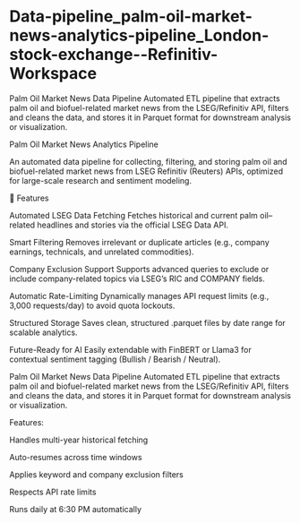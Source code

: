 # Data-pipeline_palm-oil-market-news-analytics-pipeline_London-stock-exchange--Refinitiv-Workspace
Palm Oil Market News Data Pipeline Automated ETL pipeline that extracts palm oil and biofuel-related market news from the LSEG/Refinitiv API, filters and cleans the data, and stores it in Parquet format for downstream analysis or visualization.

Palm Oil Market News Analytics Pipeline

An automated data pipeline for collecting, filtering, and storing palm oil and biofuel-related market news from LSEG Refinitiv (Reuters) APIs, optimized for large-scale research and sentiment modeling.

🚀 Features

Automated LSEG Data Fetching
Fetches historical and current palm oil–related headlines and stories via the official LSEG Data API.

Smart Filtering
Removes irrelevant or duplicate articles (e.g., company earnings, technicals, and unrelated commodities).

Company Exclusion Support
Supports advanced queries to exclude or include company-related topics via LSEG’s RIC and COMPANY fields.

Automatic Rate-Limiting
Dynamically manages API request limits (e.g., 3,000 requests/day) to avoid quota lockouts.

Structured Storage
Saves clean, structured .parquet files by date range for scalable analytics.

Future-Ready for AI
Easily extendable with FinBERT or Llama3 for contextual sentiment tagging (Bullish / Bearish / Neutral).





Palm Oil Market News Data Pipeline
Automated ETL pipeline that extracts palm oil and biofuel-related market news from the LSEG/Refinitiv API, filters and cleans the data, and stores it in Parquet format for downstream analysis or visualization.

Features:

Handles multi-year historical fetching

Auto-resumes across time windows

Applies keyword and company exclusion filters

Respects API rate limits

Runs daily at 6:30 PM automatically
